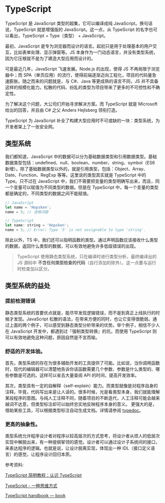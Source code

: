 # TypeScript

TypeScript 是 JavaScript 类型的超集，它可以编译成纯 JavaScript。换句话说，TypeScript 就是增强版的 JavaScript。这一点，从 TypeScript 的名字也可以看出，TypeScript = Type（类型） + JavaScript。

最初，JavaScript 是专为浏览器而设计的语言。起初只是用于处理基本的用户交互，比如表单处理、显示弹窗等。JS 本身作为一门动态语言，并没有类型系统，因为它压根就不是为了建造大型应用而设计的。

可是最近几年，JavaScript 飞速发展。Node.js 的出现，使得 JS 不再局限于浏览器中；而 SPA（单页应用）的流行，使得前端逐渐迈向工程化，项目的代码量急速膨胀。随之而来的问题就是，与 C#、Java 等更成熟的语言不同，JS 并不具备这样的规模化能力。松散的代码、纷乱的类型为项目带来了更多的不可控性和不确定性。

为了解决这个问题，大公司们开始寻求解决方案。而 TypeScript 就是 Microsoft 给出的回答，并且由 C# 之父 Anders Hejlsberg 领衔打造。

TypeScript 为 JavaScript 补全了构建大型应用时不可或缺的一块：类型系统，为开发者架上了一张安全网。

## 类型系统

我们都知道，JavaScript 中的数据可以分为基础数据类型和引用数据类型。基础数据类型包括：undefined、null、boolean、number、string、symbol（ES6 新增）。除了基础数据类型以外的，就是引用类型，包括：Object、Array、Date、Function、RegExp 等等。这里说的类型其实就是 TypeScript 中的 Type。只不过在 JavaScript 中，我们不需要把变量的类型明确写出来，而且，同一个变量可以赋值为不同类型的数据。但是在 TypeScript 中，每一个变量的类型都是确定的，不同类型的数据之间不能赋值。

```javascript
// JavaScript
let name = 'Hopsken';
name = 5; // 没啥问题

// TypeScript
let name: string = 'Hopsken';
name = 5; // Error: Type '5' is not assignable to type 'string'.
```

除此以外，TS 中，我们还可以指明函数的类型。通过声明函数应该接收什么类型的数据，返回什么类型的数据，可以有效地避免许多低级错误的出现。

> TypeScript 使用静态类型系统，只在编译时进行类型分析，最终编译出的 JS 源码中 **不含任何类型检查的代码**（自行添加的除外）。这一点要与运行时检查加以区分。

## 类型系统的益处

### 提前检测错误

静态类型系统的首要优点就是，能尽早发现逻辑错误，而不是到真正上线执行的时候才发现。JavaScript 松散的语法，在带来方便的同时，也让它变得很脆弱。通过上面的两个例子，可以感受到静态类型分析带来的优势。举个例子，相信不少人在 JavaScript 开发中，都遇到过『强制类型转换』的坑，而使用 TypeScript 则可以有效地避免这种问题，原因自然是不言而喻。

### 舒适的开发体验。

首先，类型系统的存在为很多辅助开发的工具提供了可能。比如说，当你调用函数时，现代的编辑器可以清楚地告诉你该函数需要几个参数、参数是什么类型的、哪些参数是可选的。这样可以省去大量查阅 API 的时间，提高开发效率。

其次，类型具有一定的自解释（self-explain）能力。而类型就像是对程序自身的注释。毕竟，代码写出来是让人读的。很多时候，光是看类型本身，我们就能理解某段程序的意图。与纯人工注释不同，随着项目的不断迭代，人工注释可能会越来越词不达意，但类型标注却可以始终忠实地反映程序本身的意义。
更强大的是，借助某些工具，可以根据类型标注自动生成文档。详情请参阅 [typedoc](https://typedoc.org/)。

### 更高的抽象性。

类型系统允许程序设计者对程序以较高层次的方式思考，将设计者从烦人的低层次实现中解脱出来，有一种提纲挈领的感觉。设计者可以通过设计子系统间的接口，来表达程序的逻辑。也就是说，让设计脱离实现，体现出一种 IDL（接口定义语言）的感觉，让程序设计回归本质。

参考资料:

[TypeScript 简明教程：认识 TypeScript](https://juejin.cn/post/6844903783869349902)

[TypeScript - 一种思维方式](https://zhuanlan.zhihu.com/p/63346965)

[TypeScript handbook — book](https://www.tslang.cn/docs/handbook/basic-types.html)
